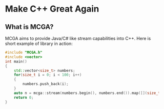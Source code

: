 Make C++ Great Again
====================
What is MCGA?
-------------
MCGA aims to provide Java/C# like stream capabilities into C++. Here is short example of library in action:


```c++
#include "MCGA.h"
#include <vector>
int main()
{
	std::vector<size_t> numbers;
	for(size_t i = 0; i < 100; i++)
	{
		numbers.push_back(i);
	}
	auto n = mcga::stream(numbers.begin(), numbers.end()).map([](size_t x) { return x + 4; }).map([](size_t x) { return x * 504; }).sum();
	return 0;
}
```
